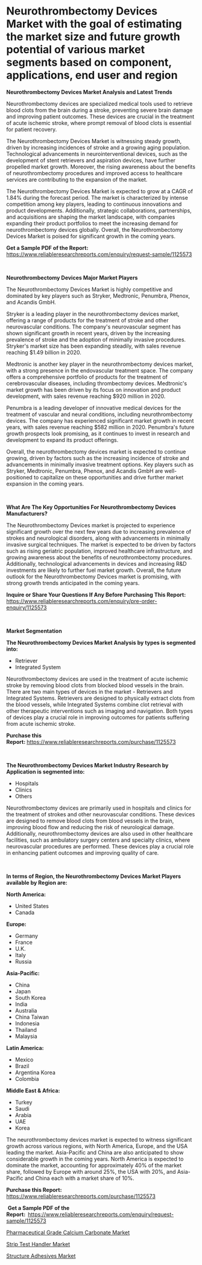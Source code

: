 <p><h1>Neurothrombectomy Devices Market with the goal of estimating the market size and future growth potential of various market segments based on component, applications, end user and region</h1></p><p><strong>Neurothrombectomy Devices Market Analysis and Latest Trends</strong></p>
<p><p>Neurothrombectomy devices are specialized medical tools used to retrieve blood clots from the brain during a stroke, preventing severe brain damage and improving patient outcomes. These devices are crucial in the treatment of acute ischemic stroke, where prompt removal of blood clots is essential for patient recovery.</p><p>The Neurothrombectomy Devices Market is witnessing steady growth, driven by increasing incidences of stroke and a growing aging population. Technological advancements in neurointerventional devices, such as the development of stent retrievers and aspiration devices, have further propelled market growth. Moreover, the rising awareness about the benefits of neurothrombectomy procedures and improved access to healthcare services are contributing to the expansion of the market.</p><p>The Neurothrombectomy Devices Market is expected to grow at a CAGR of 1.84% during the forecast period. The market is characterized by intense competition among key players, leading to continuous innovations and product developments. Additionally, strategic collaborations, partnerships, and acquisitions are shaping the market landscape, with companies expanding their product portfolios to meet the increasing demand for neurothrombectomy devices globally. Overall, the Neurothrombectomy Devices Market is poised for significant growth in the coming years.</p></p>
<p><strong>Get a Sample PDF of the Report:&nbsp;</strong> <a href="https://www.reliableresearchreports.com/enquiry/request-sample/1125573">https://www.reliableresearchreports.com/enquiry/request-sample/1125573</a></p>
<p>&nbsp;</p>
<p><strong>Neurothrombectomy Devices Major Market Players</strong></p>
<p><p>The Neurothrombectomy Devices Market is highly competitive and dominated by key players such as Stryker, Medtronic, Penumbra, Phenox, and Acandis GmbH.</p><p>Stryker is a leading player in the neurothrombectomy devices market, offering a range of products for the treatment of stroke and other neurovascular conditions. The company's neurovascular segment has shown significant growth in recent years, driven by the increasing prevalence of stroke and the adoption of minimally invasive procedures. Stryker's market size has been expanding steadily, with sales revenue reaching $1.49 billion in 2020.</p><p>Medtronic is another key player in the neurothrombectomy devices market, with a strong presence in the endovascular treatment space. The company offers a comprehensive portfolio of products for the treatment of cerebrovascular diseases, including thrombectomy devices. Medtronic's market growth has been driven by its focus on innovation and product development, with sales revenue reaching $920 million in 2020.</p><p>Penumbra is a leading developer of innovative medical devices for the treatment of vascular and neural conditions, including neurothrombectomy devices. The company has experienced significant market growth in recent years, with sales revenue reaching $582 million in 2020. Penumbra's future growth prospects look promising, as it continues to invest in research and development to expand its product offerings.</p><p>Overall, the neurothrombectomy devices market is expected to continue growing, driven by factors such as the increasing incidence of stroke and advancements in minimally invasive treatment options. Key players such as Stryker, Medtronic, Penumbra, Phenox, and Acandis GmbH are well-positioned to capitalize on these opportunities and drive further market expansion in the coming years.</p></p>
<p>&nbsp;</p>
<p><strong>What Are The Key Opportunities For Neurothrombectomy Devices Manufacturers?</strong></p>
<p><p>The Neurothrombectomy Devices market is projected to experience significant growth over the next few years due to increasing prevalence of strokes and neurological disorders, along with advancements in minimally invasive surgical techniques. The market is expected to be driven by factors such as rising geriatric population, improved healthcare infrastructure, and growing awareness about the benefits of neurothrombectomy procedures. Additionally, technological advancements in devices and increasing R&D investments are likely to further fuel market growth. Overall, the future outlook for the Neurothrombectomy Devices market is promising, with strong growth trends anticipated in the coming years.</p></p>
<p><strong>Inquire or Share Your Questions If Any Before Purchasing This Report:</strong> <a href="https://www.reliableresearchreports.com/enquiry/pre-order-enquiry/1125573">https://www.reliableresearchreports.com/enquiry/pre-order-enquiry/1125573</a></p>
<p>&nbsp;</p>
<p><strong>Market Segmentation</strong></p>
<p><strong>The Neurothrombectomy Devices Market Analysis by types is segmented into:</strong></p>
<p><ul><li>Retriever</li><li>Integrated System</li></ul></p>
<p><p>Neurothrombectomy devices are used in the treatment of acute ischemic stroke by removing blood clots from blocked blood vessels in the brain. There are two main types of devices in the market - Retrievers and Integrated Systems. Retrievers are designed to physically extract clots from the blood vessels, while Integrated Systems combine clot retrieval with other therapeutic interventions such as imaging and navigation. Both types of devices play a crucial role in improving outcomes for patients suffering from acute ischemic stroke.</p></p>
<p><strong>Purchase this Report:&nbsp;</strong><a href="https://www.reliableresearchreports.com/purchase/1125573">https://www.reliableresearchreports.com/purchase/1125573</a></p>
<p>&nbsp;</p>
<p><strong>The Neurothrombectomy Devices Market Industry Research by Application is segmented into:</strong></p>
<p><ul><li>Hospitals</li><li>Clinics</li><li>Others</li></ul></p>
<p><p>Neurothrombectomy devices are primarily used in hospitals and clinics for the treatment of strokes and other neurovascular conditions. These devices are designed to remove blood clots from blood vessels in the brain, improving blood flow and reducing the risk of neurological damage. Additionally, neurothrombectomy devices are also used in other healthcare facilities, such as ambulatory surgery centers and specialty clinics, where neurovascular procedures are performed. These devices play a crucial role in enhancing patient outcomes and improving quality of care.</p></p>
<p>&nbsp;</p>
<p><strong>In terms of Region, the Neurothrombectomy Devices Market Players available by Region are:</strong></p>
<p>
    <p> <strong> North America: </strong>
        <ul>
            <li>United States</li>
            <li>Canada</li>
        </ul>
        </p> 
    <p> <strong> Europe: </strong>
        <ul>
            <li>Germany</li>
            <li>France</li>
            <li>U.K.</li>
            <li>Italy</li>
            <li>Russia</li>
        </ul>
        </p> 
    <p> <strong> Asia-Pacific: </strong>
        <ul>
            <li>China</li>
            <li>Japan</li>
            <li>South Korea</li>
            <li>India</li>
            <li>Australia</li>
            <li>China Taiwan</li>
            <li>Indonesia</li>
            <li>Thailand</li>
            <li>Malaysia</li>
        </ul>
        </p> 
    <p> <strong> Latin America: </strong>
        <ul>
            <li>Mexico</li>
            <li>Brazil</li>
            <li>Argentina Korea</li>
            <li>Colombia</li>
        </ul>
        </p> 
    <p> <strong> Middle East & Africa: </strong>
        <ul>
            <li>Turkey</li>
            <li>Saudi</li>
            <li>Arabia</li>
            <li>UAE</li>
            <li>Korea</li>
        </ul>
    </p>
    </p>
<p><p>The neurothrombectomy devices market is expected to witness significant growth across various regions, with North America, Europe, and the USA leading the market. Asia-Pacific and China are also anticipated to show considerable growth in the coming years. North America is expected to dominate the market, accounting for approximately 40% of the market share, followed by Europe with around 25%, the USA with 20%, and Asia-Pacific and China each with a market share of 10%.</p></p>
<p><strong>Purchase this Report: </strong><a href="https://www.reliableresearchreports.com/purchase/1125573">https://www.reliableresearchreports.com/purchase/1125573</a></p>
<p>&nbsp;<strong>Get a Sample PDF of the Report:&nbsp;&nbsp;</strong><a href="https://www.reliableresearchreports.com/enquiry/request-sample/1125573">https://www.reliableresearchreports.com/enquiry/request-sample/1125573</a></p>
<p><strong></strong></p>
<p><p><a href="https://view.publitas.com/reportprime-1/pharmaceutical-grade-calcium-carbonate-market-centers-on-aspects-such-as-market-growth-market-share-market-opportunity-and-projected-forecasts-spanning-from-2023-to-2030/">Pharmaceutical Grade Calcium Carbonate Market</a></p><p><a href="https://view.publitas.com/reportprime-1/strip-test-handler-market-size-evaluating-its-market-trends-growth-and-projections-2023-2030/">Strip Test Handler Market</a></p><p><a href="https://view.publitas.com/reportprime-1/insights-into-structure-adhesives-market-size-analysing-market-share-trends-and-growth-from-2023-to-2030/">Structure Adhesives Market</a></p></p>